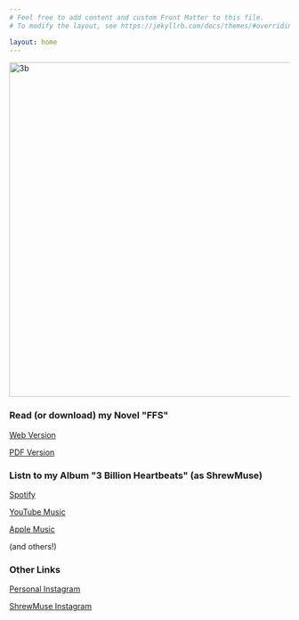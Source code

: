 ```yaml
---
# Feel free to add content and custom Front Matter to this file.
# To modify the layout, see https://jekyllrb.com/docs/themes/#overriding-theme-defaults

layout: home
---
```

<img src="https://alexikaruna.com/assets/images/shrew_3b_cover_no_text_web_jpeg.jpeg" alt="3b" style="width:600px;" /> 

### Read (or download) my Novel "FFS"

<a href="https://alexikaruna.com/ffs_novel.html" target="_blank">Web Version</a>

<a href="https://alexikaruna.com/ffs_novel.pdf" target="_blank">PDF Version</a>

### Listn to my Album "3 Billion Heartbeats" (as ShrewMuse)

<a href="https://open.spotify.com/album/3KyCW656PrP3kVX1kj0iGb" target="_blank">Spotify</a>

<a href="https://music.youtube.com/playlist?list=OLAK5uy_lH2xdAJ5dl7gS_0y3-z0khINWpvc0XLQA" target="_blank">YouTube Music</a>

<a href="https://music.apple.com/us/album/3-billion-heartbeats/1695804057" target="_blank">Apple Music</a>

(and others!)

### Other Links
<a href="https://instagram.com/alexikaruna" target="_blank">Personal Instagram</a>

<a href="https://instagram.com/shrewmuse" target="_blank">ShrewMuse Instagram</a>

